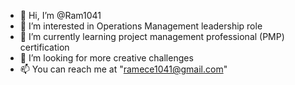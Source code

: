 - 👋 Hi, I’m @Ram1041
- 👀 I’m interested in Operations Management leadership role
- 🌱 I’m currently learning project management professional (PMP) certification
- 💞️ I’m looking for more creative challenges
- 📫 You can reach me at "ramece1041@gmail.com"
